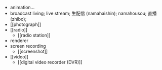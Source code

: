 - animation...
- broadcast living; live stream; 生配信 (namahaishin); namahousou; 直播 (zhibo);
- [[photograph]]
- [[radio]]
    - [[radio station]]
- renderer
- screen recording
    - [[screenshot]]
- [[video]]
    - [[digital video recorder (DVR)]]
